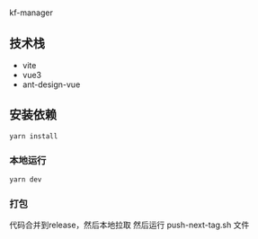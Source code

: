 #

##

kf-manager

## 技术栈

- vite
- vue3
- ant-design-vue

## 安装依赖

```
yarn install
```

### 本地运行

```
yarn dev
```

### 打包

代码合并到release，然后本地拉取
然后运行 push-next-tag.sh 文件
